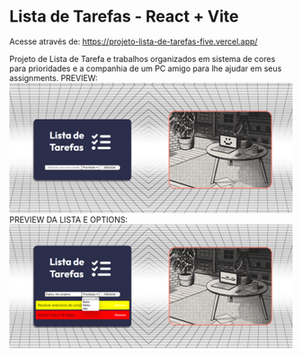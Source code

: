 # Lista de Tarefas - React + Vite

Acesse através de: https://projeto-lista-de-tarefas-five.vercel.app/

Projeto de Lista de Tarefa e trabalhos organizados em sistema de cores para prioridades e a companhia de um PC amigo para lhe ajudar em seus assignments.
PREVIEW: <img src="src/assets/preview1.png">
PREVIEW DA LISTA E OPTIONS: <img src="src/assets/preview3.png">
